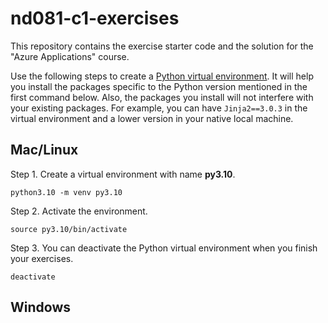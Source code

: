 # nd081-c1-exercises
This repository contains the exercise starter code and the solution for the "Azure Applications" course. 

Use the following steps to create a [Python virtual environment](https://docs.python.org/3/library/venv.html). It will help you install the packages specific to the Python version mentioned in the first command below. Also, the packages you install will not interfere with your existing packages. For example, you can have `Jinja2==3.0.3` in the virtual environment and a lower version in your native local machine. 

## Mac/Linux
Step 1. Create a virtual environment with name **py3.10**. 
```
python3.10 -m venv py3.10
```

Step 2. Activate the environment.
```
source py3.10/bin/activate
```

Step 3. You can deactivate the Python virtual environment when you finish your exercises. 
```
deactivate
```

## Windows 
